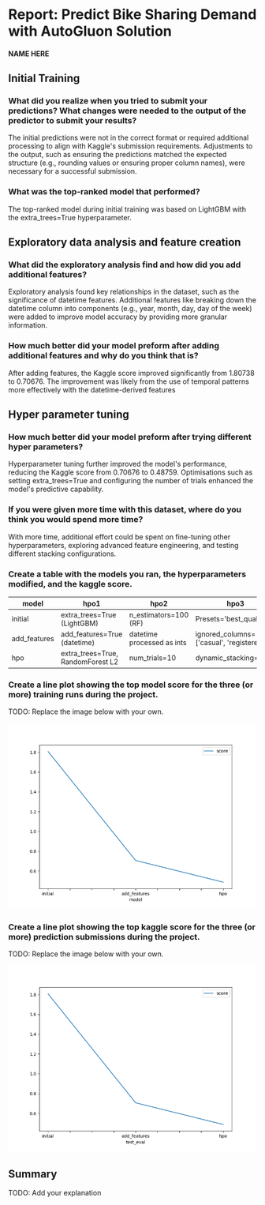 # Report: Predict Bike Sharing Demand with AutoGluon Solution
#### NAME HERE

## Initial Training
### What did you realize when you tried to submit your predictions? What changes were needed to the output of the predictor to submit your results?

The initial predictions were not in the correct format or required additional processing to align with Kaggle's submission requirements. Adjustments to the output, such as ensuring the predictions matched the expected structure (e.g., rounding values or ensuring proper column names), were necessary for a successful submission.

### What was the top-ranked model that performed?
The top-ranked model during initial training was based on LightGBM with the extra_trees=True hyperparameter.

## Exploratory data analysis and feature creation
### What did the exploratory analysis find and how did you add additional features?
Exploratory analysis found key relationships in the dataset, such as the significance of datetime features. Additional features like breaking down the datetime column into components (e.g., year, month, day, day of the week) were added to improve model accuracy by providing more granular information.

### How much better did your model preform after adding additional features and why do you think that is?
After adding features, the Kaggle score improved significantly from 1.80738 to 0.70676. The improvement was likely from the use of temporal patterns more effectively with the datetime-derived features

## Hyper parameter tuning
### How much better did your model preform after trying different hyper parameters?
Hyperparameter tuning further improved the model's performance, reducing the Kaggle score from 0.70676 to 0.48759. Optimisations such as setting extra_trees=True and configuring the number of trials enhanced the model's predictive capability.

### If you were given more time with this dataset, where do you think you would spend more time?
With more time, additional effort could be spent on fine-tuning other hyperparameters, exploring advanced feature engineering, and testing different stacking configurations.

### Create a table with the models you ran, the hyperparameters modified, and the kaggle score.
|model|hpo1|hpo2|hpo3|score|
|--|--|--|--|--|
|initial|extra_trees=True (LightGBM)|n_estimators=100 (RF)|Presets='best_quality'|1.80738|
|add_features|add_features=True (datetime)|datetime processed as ints|ignored_columns=['casual', 'registered']|0.70676|
|hpo|extra_trees=True, RandomForest L2|num_trials=10|dynamic_stacking=False|?|

### Create a line plot showing the top model score for the three (or more) training runs during the project.

TODO: Replace the image below with your own.

![model_train_score.png](img/model_train_score.png)

### Create a line plot showing the top kaggle score for the three (or more) prediction submissions during the project.

TODO: Replace the image below with your own.

![model_test_score.png](img/model_test_score.png)

## Summary
TODO: Add your explanation

